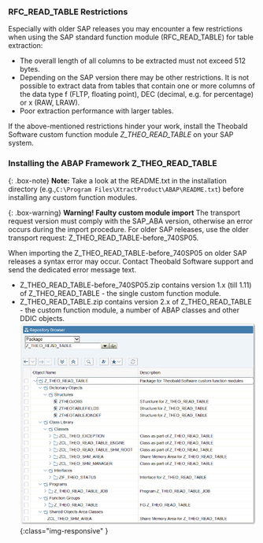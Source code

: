 ### RFC_READ_TABLE Restrictions
Especially with older SAP releases you may encounter a few restrictions when using the SAP standard function module (RFC_READ_TABLE) for table extraction:

- The overall length of all columns to be extracted must not exceed 512 bytes.
- Depending on the SAP version there may be other restrictions. 
  It is not possible to extract data from tables that contain one or more columns of the data type f (FLTP, floating point), DEC (decimal, e.g. for percentage) or x (RAW, LRAW).
- Poor extraction performance with larger tables.

If the above-mentioned restrictions hinder your work, install the Theobald Software custom function module *Z_THEO_READ_TABLE* on your SAP system. 


### Installing the ABAP Framework Z_THEO_READ_TABLE 
<!--- YW, 03.02.2021  -> Fabian: Den Abschnitt würde ich überarbeiten und etwas klarer gestalten. Es gibt zwei Transporte, einen für SAP Systeme >= 7.40 SP5, und einen für Systeme  mit kleinerer Version. Punkt. Den Abschnitt auch nicht mit einer Note und einer Warning beginnen. "Faulty custom module import" weglassen, das klingt seltsam. Eigentlich die komplette Warning weglassen, wenn wir oben erklären, welcher Baustein auf welchem System eingespielt werden soll und weiter unten, dass es auf 7.00 Systemen Probleme geben kann. --->
<!--- Fas, 03.02.2021 -> Yogen: Diesen Abschnitt habe ich nicht angefasst oder überarbeitet. Die Inhalte wurden von Maia erstellt. Also da es bis Anfang April eine Lösung für die 700 Systeme geben wird, möchte ich hier nicht tätig werden.
<!--- When importing the Z_THEO_READ_TABLE-before_740SP05 on older SAP releases a syntax error may occur. Contact Theobald Software support and send the dedicated error message text.
Was genau ist damit gemeint? Schreib doch konkret, dass es auf 7.00-Systemen, oder welche das sind, einen Fehler beim Import geben kann und man sich an den Support wenden soll? Das würde dich dann in eine Note packen.--->

{: .box-note}
**Note:** Take a look at the README.txt in the installation directory (e.g.,`C:\Program Files\XtractProduct\ABAP\README.txt`) before installing any custom function modules.

{: .box-warning}
**Warning! Faulty custom module import**
The transport request version must comply with the SAP_ABA version, otherwise an error occurs during the import procedure.
For older SAP releases, use the older transport request: Z_THEO_READ_TABLE-before_740SP05.

When importing the Z_THEO_READ_TABLE-before_740SP05 on older SAP releases a syntax error may occur. Contact Theobald Software support and send the dedicated error message text.

- Z_THEO_READ_TABLE-before_740SP05.zip contains version 1.x (till 1.11) of Z_THEO_READ_TABLE - the single custom function module.
- Z_THEO_READ_TABLE.zip contains version 2.x of Z_THEO_READ_TABLE - the custom function module, a number of ABAP classes and other DDIC objects.  
![Z_THEO_READ_TABLE_SE80](/img/content/Z_THEO_READ_TABLE_SE80.png){:class="img-responsive" }
